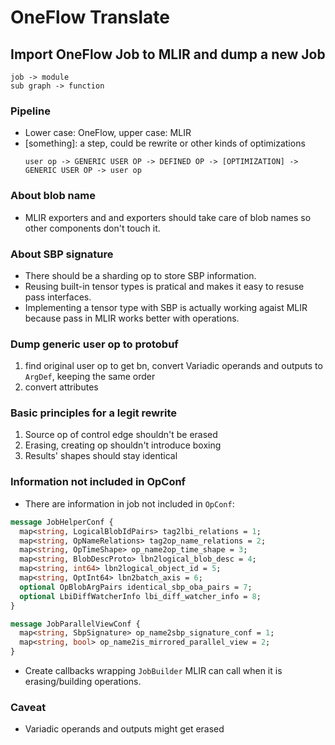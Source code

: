 # OneFlow Translate
## Import OneFlow Job to MLIR and dump a new Job
```
job -> module
sub graph -> function
```

### Pipeline
- Lower case: OneFlow, upper case: MLIR
- [something]: a step, could be rewrite or other kinds of optimizations
    ```
    user op -> GENERIC USER OP -> DEFINED OP -> [OPTIMIZATION] -> GENERIC USER OP -> user op
    ```

### About blob name
- MLIR exporters and and exporters should take care of blob names so other components don't touch it.

### About SBP signature
- There should be a sharding op to store SBP information.
- Reusing built-in tensor types is pratical and makes it easy to resuse pass interfaces.
- Implementing a tensor type with SBP is actually working agaist MLIR because pass in MLIR works better with operations.
### Dump generic user op to protobuf
1. find original user op to get bn, convert Variadic operands and outputs to `ArgDef`, keeping the same order
2. convert attributes

### Basic principles for a legit rewrite

1. Source op of control edge shouldn't be erased
2. Erasing, creating op shouldn't introduce boxing
3. Results' shapes should stay identical
### Information not included in OpConf

- There are information in job not included in `OpConf`:
```protobuf
message JobHelperConf {
  map<string, LogicalBlobIdPairs> tag2lbi_relations = 1;
  map<string, OpNameRelations> tag2op_name_relations = 2;
  map<string, OpTimeShape> op_name2op_time_shape = 3;
  map<string, BlobDescProto> lbn2logical_blob_desc = 4;
  map<string, int64> lbn2logical_object_id = 5;
  map<string, OptInt64> lbn2batch_axis = 6;
  optional OpBlobArgPairs identical_sbp_oba_pairs = 7;
  optional LbiDiffWatcherInfo lbi_diff_watcher_info = 8;
}

message JobParallelViewConf {
  map<string, SbpSignature> op_name2sbp_signature_conf = 1;
  map<string, bool> op_name2is_mirrored_parallel_view = 2;
}
```

- Create callbacks wrapping `JobBuilder` MLIR can call when it is erasing/building operations.

### Caveat
* Variadic operands and outputs might get erased
